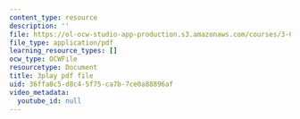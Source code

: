 ```yaml
---
content_type: resource
description: ''
file: https://ol-ocw-studio-app-production.s3.amazonaws.com/courses/3-091-introduction-to-solid-state-chemistry-fall-2018/36ffa8c5d8c45f75ca7b7ce0a88896af_4EcVts56MCU.pdf
file_type: application/pdf
learning_resource_types: []
ocw_type: OCWFile
resourcetype: Document
title: 3play pdf file
uid: 36ffa8c5-d8c4-5f75-ca7b-7ce0a88896af
video_metadata:
  youtube_id: null
---
```

